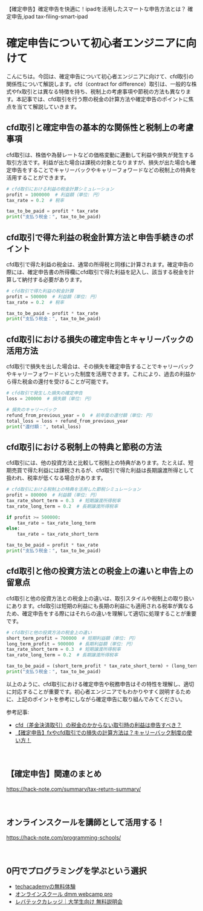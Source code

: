 【確定申告】確定申告を快適に！ipadを活用したスマートな申告方法とは？
確定申告,ipad
tax-filing-smart-ipad

# 確定申告について初心者エンジニアに向けて

こんにちは。今回は、確定申告について初心者エンジニアに向けて、cfd取引の関係性について解説します。cfd（contract for difference）取引は、一般的な株式やfx取引とは異なる特徴を持ち、税制上の考慮事項や節税の方法も異なります。本記事では、cfd取引を行う際の税金の計算方法や確定申告のポイントに焦点を当てて解説していきます。

## cfd取引と確定申告の基本的な関係性と税制上の考慮事項

cfd取引は、株価や為替レートなどの価格変動に連動して利益や損失が発生する取引方法です。利益が出た場合は課税の対象となりますが、損失が出た場合も確定申告をすることでキャリーバックやキャリーフォワードなどの税制上の特典を活用することができます。

```python
# cfd取引における利益の税金計算シミュレーション
profit = 1000000  # 利益額（単位: 円）
tax_rate = 0.2  # 税率

tax_to_be_paid = profit * tax_rate
print("支払う税金：", tax_to_be_paid)
```

## cfd取引で得た利益の税金計算方法と申告手続きのポイント

cfd取引で得た利益の税金は、通常の所得税と同様に計算されます。確定申告の際には、確定申告書の所得欄にcfd取引で得た利益を記入し、該当する税金を計算して納付する必要があります。

```python
# cfd取引で得た利益の税金計算
profit = 500000  # 利益額（単位: 円）
tax_rate = 0.2  # 税率

tax_to_be_paid = profit * tax_rate
print("支払う税金：", tax_to_be_paid)
```

## cfd取引における損失の確定申告とキャリーバックの活用方法

cfd取引で損失を出した場合は、その損失を確定申告することでキャリーバックやキャリーフォワードといった制度を活用できます。これにより、過去の利益から得た税金の還付を受けることが可能です。

```python
# cfd取引で発生した損失の確定申告
loss = 200000  # 損失額（単位: 円）

# 損失のキャリーバック
refund_from_previous_year = 0  # 前年度の還付額（単位: 円）
total_loss = loss + refund_from_previous_year
print("還付額：", total_loss)
```

## cfd取引における税制上の特典と節税の方法

cfd取引には、他の投資方法と比較して税制上の特典があります。たとえば、短期売買で得た利益には課税されるが、cfd取引で得た利益は長期譲渡所得として扱われ、税率が低くなる場合があります。

```python
# cfd取引における税制上の特典を活用した節税シミュレーション
profit = 800000  # 利益額（単位: 円）
tax_rate_short_term = 0.3  # 短期譲渡所得税率
tax_rate_long_term = 0.2  # 長期譲渡所得税率

if profit >= 500000:
    tax_rate = tax_rate_long_term
else:
    tax_rate = tax_rate_short_term

tax_to_be_paid = profit * tax_rate
print("支払う税金：", tax_to_be_paid)
```

## cfd取引と他の投資方法との税金上の違いと申告上の留意点

cfd取引と他の投資方法との税金上の違いは、取引スタイルや税制上の取り扱いにあります。cfd取引は短期の利益にも長期の利益にも適用される税率が異なるため、確定申告をする際にはそれらの違いを理解して適切に処理することが重要です。

```python
# cfd取引と他の投資方法の税金上の違い
short_term_profit = 700000  # 短期利益額（単位: 円）
long_term_profit = 900000  # 長期利益額（単位: 円）
tax_rate_short_term = 0.3  # 短期譲渡所得税率
tax_rate_long_term = 0.2  # 長期譲渡所得税率

tax_to_be_paid = (short_term_profit * tax_rate_short_term) + (long_term_profit * tax_rate_long_term)
print("支払う税金：", tax_to_be_paid)
```

以上のように、cfd取引における確定申告や税務申告はその特性を理解し、適切に対応することが重要です。初心者エンジニアでもわかりやすく説明するために、上記のポイントを参考にしながら確定申告に取り組んでみてください。

参考記事:
- [cfd（差金決済取引）の税金のかからない取引時の利益は申告すべき？](https://www.taxfile.jp/52965.html)
- [【確定申告】fxやcfd取引での損失の計算方法は？キャリーバック制度の使い方！](https://toushin-cafe.com/tax-return/carry-back/)

　

## 【確定申告】関連のまとめ
https://hack-note.com/summary/tax-return-summary/

　

## オンラインスクールを講師として活用する！
https://hack-note.com/programming-schools/

　

## 0円でプログラミングを学ぶという選択
- [techacademyの無料体験](//af.moshimo.com/af/c/click?a_id=2612475&amp;p_id=1555&amp;pc_id=2816&amp;pl_id=22706&amp;url=https%3a%2f%2ftechacademy.jp%2fhtmlcss-trial%3futm_source%3dmoshimo%26utm_medium%3daffiliate%26utm_campaign%3dtextad)
- [オンラインスクール dmm webcamp pro](//af.moshimo.com/af/c/click?a_id=2612482&amp;p_id=1363&amp;pc_id=2297&amp;pl_id=39999&amp;guid=on)
- [レバテックカレッジ｜大学生向け 無料説明会](//af.moshimo.com/af/c/click?a_id=4071793&p_id=3198&pc_id=7488&pl_id=41848)

